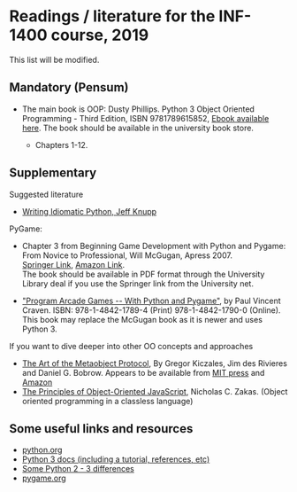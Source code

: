 Readings / literature for the INF-1400 course, 2019
================

This list will be modified. 

Mandatory (Pensum)
-------------------
* The main book is OOP: Dusty Phillips. Python 3 Object Oriented Programming - Third Edition, ISBN 9781789615852, [Ebook available here](https://www.packtpub.com/application-development/python-3-object-oriented-programming-third-edition?utm_source=github&utm_medium=repository&utm_campaign=9781789615852). The book should be available in the university book store. 

    - Chapters 1-12.
    

Supplementary
-----------

Suggested literature

* [Writing Idiomatic Python, Jeff Knupp](http://www.jeffknupp.com/writing-idiomatic-python-ebook/)

PyGame: 

* Chapter 3 from Beginning Game Development with Python and Pygame: From Novice to Professional, Will McGugan, Apress 2007. <br>  [Springer Link](http://link.springer.com/book/10.1007/978-1-4302-0325-4/page/1), [Amazon Link](http://www.amazon.com/Beginning-Game-Development-Python-Pygame/dp/1590598725). <br> The book should be available in PDF format through the University Library deal if you use the Springer link from the University net.

* ["Program Arcade Games -- With Python and Pygame"](http://link.springer.com/book/10.1007%2F978-1-4842-1790-0), by Paul Vincent Craven. ISBN: 978-1-4842-1789-4 (Print) 978-1-4842-1790-0 (Online). This book may replace the McGugan book as it is newer and uses Python 3. 

If you want to dive deeper into other OO concepts and approaches

* [The Art of the Metaobject Protocol](http://mitpress.mit.edu/books/art-metaobject-protocol), By Gregor Kiczales, Jim des Rivieres and Daniel G. Bobrow. Appears to be available from [MIT press](http://mitpress.mit.edu/books/978-0-262-61074-2) and [Amazon](http://www.amazon.com/The-Metaobject-Protocol-Gregor-Kiczales/dp/0262610744)
* [The Principles of Object-Oriented JavaScript](http://shop.oreilly.com/product/9781593275402.do), Nicholas C. Zakas.  (Object oriented programming in a classless language)


Some useful links and resources
--------------------
* [python.org](http://www.python.org/)
* [Python 3 docs (including a tutorial, references, etc)](https://docs.python.org/3/)
* [Some Python 2 - 3 differences](http://python3porting.com/differences.html)
* [pygame.org](http://pygame.org/news.html)


